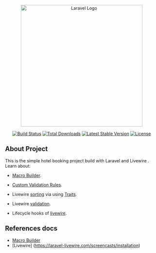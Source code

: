 <p align="center"><a href="https://laravel.com" target="_blank"><img src="https://raw.githubusercontent.com/laravel/art/master/logo-lockup/5%20SVG/2%20CMYK/1%20Full%20Color/laravel-logolockup-cmyk-red.svg" width="400" alt="Laravel Logo"></a></p>

<p align="center">
<a href="https://github.com/laravel/framework/actions"><img src="https://github.com/laravel/framework/workflows/tests/badge.svg" alt="Build Status"></a>
<a href="https://packagist.org/packages/laravel/framework"><img src="https://img.shields.io/packagist/dt/laravel/framework" alt="Total Downloads"></a>
<a href="https://packagist.org/packages/laravel/framework"><img src="https://img.shields.io/packagist/v/laravel/framework" alt="Latest Stable Version"></a>
<a href="https://packagist.org/packages/laravel/framework"><img src="https://img.shields.io/packagist/l/laravel/framework" alt="License"></a>
</p>

## About Project

This is the simple hotel booking project build with Laravel and Livewire .
Learn about:

- [Macro Builder](https://laravel.com/docs/10.x/collections#extending-collections).
- [Custom Validation Rules](https://laravel.com/docs/10.x/validation#custom-validation-rules).

- Livewire [sorting](https://laravel-livewire.com/screencasts/s7-sorting) via using [Traits](https://laravel-livewire.com/docs/2.x/traits).
- Livewire [validation](https://laravel-livewire.com/docs/2.x/input-validation#introduction).
- Lifecycle hooks of [livewire](https://laravel-livewire.com/docs/2.x/lifecycle-hooks).

## References docs
- [Macro Builder](https://devdojo.com/jeblister/how-to-build-a-searching-macro-in-laravel)
- [Livewire] (https://laravel-livewire.com/screencasts/installation)